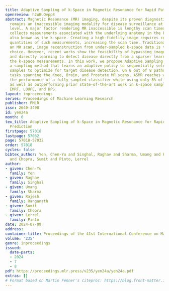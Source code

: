 ```yaml
---
title: Adaptive Sampling of k-Space in Magnetic Resonance for Rapid Pathology Prediction
openreview: h2uBuQvpp8
abstract: Magnetic Resonance (MR) imaging, despite its proven diagnostic utility,
  remains an inaccessible imaging modality for disease surveillance at the population
  level. A major factor rendering MR inaccessible is lengthy scan times. An MR scanner
  collects measurements associated with the underlying anatomy in the Fourier space,
  also known as the k-space. Creating a high-fidelity image requires collecting large
  quantities of such measurements, increasing the scan time. Traditionally to accelerate
  an MR scan, image reconstruction from under-sampled k-space data is the method of
  choice. However, recent works show the feasibility of bypassing image reconstruction
  and directly learning to detect disease directly from a sparser learned subset of
  the k-space measurements. In this work, we propose Adaptive Sampling for MR (ASMR),
  a sampling method that learns an adaptive policy to sequentially select k-space
  samples to optimize for target disease detection. On 6 out of 8 pathology classification
  tasks spanning the Knee, Brain, and Prostate MR scans, ASMR reaches within 2% of
  the performance of a fully sampled classifier while using only 8% of the k-space,
  as well as outperforming prior state-of-the-art work in k-space sampling such as
  EMRT, LOUPE, and DPS.
layout: inproceedings
series: Proceedings of Machine Learning Research
publisher: PMLR
issn: 2640-3498
id: yen24a
month: 0
tex_title: Adaptive Sampling of k-Space in Magnetic Resonance for Rapid Pathology
  Prediction
firstpage: 57018
lastpage: 57032
page: 57018-57032
order: 57018
cycles: false
bibtex_author: Yen, Chen-Yu and Singhal, Raghav and Sharma, Umang and Ranganath, Rajesh
  and Chopra, Sumit and Pinto, Lerrel
author:
- given: Chen-Yu
  family: Yen
- given: Raghav
  family: Singhal
- given: Umang
  family: Sharma
- given: Rajesh
  family: Ranganath
- given: Sumit
  family: Chopra
- given: Lerrel
  family: Pinto
date: 2024-07-08
address:
container-title: Proceedings of the 41st International Conference on Machine Learning
volume: '235'
genre: inproceedings
issued:
  date-parts:
  - 2024
  - 7
  - 8
pdf: https://proceedings.mlr.press/v235/yen24a/yen24a.pdf
extras: []
# Format based on Martin Fenner's citeproc: https://blog.front-matter.io/posts/citeproc-yaml-for-bibliographies/
---
```

